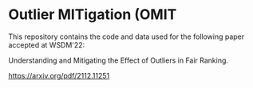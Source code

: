 # Outlier MITigation (OMIT

This repository contains the code and data used for the following paper accepted at WSDM'22:

Understanding and Mitigating the Effect of Outliers in Fair Ranking.

https://arxiv.org/pdf/2112.11251
